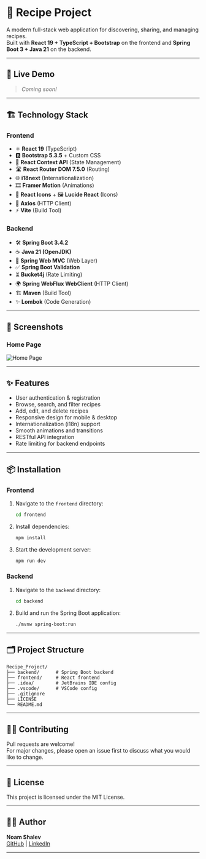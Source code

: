 # 🍲 Recipe Project

A modern full-stack web application for discovering, sharing, and managing recipes.  
Built with **React 19 + TypeScript + Bootstrap** on the frontend and **Spring Boot 3 + Java 21** on the backend.

---

## 🚀 Live Demo

> _Coming soon!_

---

## 🏗️ Technology Stack

### Frontend
- ⚛️ **React 19** (TypeScript)
- 🅱️ **Bootstrap 5.3.5** + Custom CSS
- 🔄 **React Context API** (State Management)
- 🛣️ **React Router DOM 7.5.0** (Routing)
- 🌐 **i18next** (Internationalization)
- 🎞️ **Framer Motion** (Animations)
- 🎨 **React Icons** + 🖼️ **Lucide React** (Icons)
- 🔗 **Axios** (HTTP Client)
- ⚡ **Vite** (Build Tool)

### Backend
- 🛠️ **Spring Boot 3.4.2**
- ☕ **Java 21 (OpenJDK)**
- 🌱 **Spring Web MVC** (Web Layer)
- ✅ **Spring Boot Validation**
- ⏳ **Bucket4j** (Rate Limiting)
- 🌍 **Spring WebFlux WebClient** (HTTP Client)
- 🏗️ **Maven** (Build Tool)
- ✨ **Lombok** (Code Generation)

---

## 📸 Screenshots

### Home Page
![Home Page](frontend/src/assets/Home_Page.png)

---

## ✨ Features

- User authentication & registration
- Browse, search, and filter recipes
- Add, edit, and delete recipes
- Responsive design for mobile & desktop
- Internationalization (i18n) support
- Smooth animations and transitions
- RESTful API integration
- Rate limiting for backend endpoints

---

## 📦 Installation

### Frontend

1. Navigate to the `frontend` directory:
   ```bash
   cd frontend
   ```
2. Install dependencies:
   ```bash
   npm install
   ```
3. Start the development server:
   ```bash
   npm run dev
   ```

### Backend

1. Navigate to the `backend` directory:
   ```bash
   cd backend
   ```
2. Build and run the Spring Boot application:
   ```bash
   ./mvnw spring-boot:run
   ```

---

## 🗂️ Project Structure

```
Recipe_Project/
├── backend/      # Spring Boot backend
├── frontend/     # React frontend
├── .idea/        # JetBrains IDE config
├── .vscode/      # VSCode config
├── .gitignore
├── LICENSE
└── README.md
```

---

## 🧑‍💻 Contributing

Pull requests are welcome!  
For major changes, please open an issue first to discuss what you would like to change.

---

## 📄 License

This project is licensed under the MIT License.

---

## 🙋‍♂️ Author

**Noam Shalev**  
[GitHub](https://github.com/noamshalev4) | [LinkedIn](https://www.linkedin.com/in/noam-shalev-701b75335/)

---